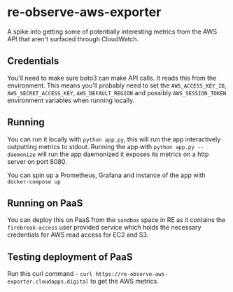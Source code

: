 # re-observe-aws-exporter

A spike into getting some of potentially interesting metrics from the AWS API that aren't surfaced through CloudWatch.

## Credentials

You'll need to make sure boto3 can make API calls. It reads this from the environment. This means you'll probably need to set the `AWS_ACCESS_KEY_ID`, `AWS_SECRET_ACCESS_KEY`, `AWS_DEFAULT_REGION` and possibly `AWS_SESSION_TOKEN` environment variables when running locally.

## Running

You can run it locally with `python app.py`, this will run the app interactively outputting metrics to stdout. Running the app with `python app.py --daemonize` will run the app daemonized it exposes its metrics on a http server on port 8080.
 
You can spin up a Prometheus, Grafana and instance of the app with `docker-compose up`


## Running on PaaS

You can deploy this on PaaS from the `sandbox` space in RE as it contains the `firebreak-access` user provided service which holds the necessary credentials for AWS read access for EC2 and S3.

## Testing deployment of PaaS

Run this curl command - `curl https://re-observe-aws-exporter.cloudapps.digital` to get the AWS metrics.
